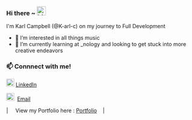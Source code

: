 ### Hi there ~ <img src="https://user-images.githubusercontent.com/1303154/88677602-1635ba80-d120-11ea-84d8-d263ba5fc3c0.gif" width="24px" alt="hi">

I'm Karl Campbell (@K-arl-c) on my journey to Full Development
- 👀 I’m interested in all things music 
- 🌱 I’m currently learning at _nology and looking to get stuck into more creative endeavors

<h3>📫 Connnect with me!</h3>

<img src="https://cdn.jsdelivr.net/gh/dmhendricks/signature-social-icons/icons/round-flat-filled/50px/linkedin.png" width="21" height="21" alt="linkedin"> [LinkedIn](https://www.linkedin.com/in/karl-campbell-9a1477253/)

<img src="https://cdn.jsdelivr.net/gh/dmhendricks/signature-social-icons/icons/round-flat-filled/50px/mail.png" width="21" />&nbsp; [Email](karlcampbell100@gmail.com)



| &nbsp;&nbsp;&nbsp; View my Portfolio here : [Portfolio](https://k-arl-c.github.io/web-project/) &nbsp;&nbsp;&nbsp;|&nbsp;&nbsp;&nbsp; </sub>



<!---
K-arl-c/K-arl-c is a ✨ special ✨ repository because its `README.md` (this file) appears on your GitHub profile.
You can click the Preview link to take a look at your changes.
--->
